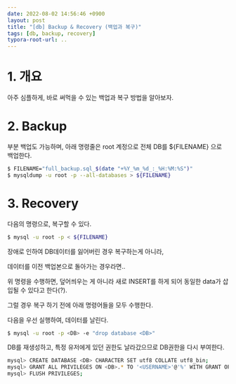 ```yaml
---
date: 2022-08-02 14:56:46 +0900
layout: post
title: "[db] Backup & Recovery (백업과 복구)"
tags: [db, backup, recovery]
typora-root-url: ..
---
```


# 1. 개요

아주 심플하게, 바로 써먹을 수 있는 백업과 복구 방법을 알아보자.



# 2. Backup

부분 백업도 가능하며, 아래 명령줄은 root 계정으로 전체 DB를 ${FILENAME} 으로 백업한다.

```bash
$ FILENAME="full_backup.sql_$(date "+%Y_%m_%d_:_%H:%M:%S")"
$ mysqldump -u root -p --all-databases > ${FILENAME}
```



# 3. Recovery

다음의 명령으로, 복구할 수 있다.

```bash
$ mysql -u root -p < ${FILENAME}
```



장애로 인하여 DB데이터를 잃어버린 경우 복구하는게 아니라,

데이터를 이전 백업본으로 돌아가는 경우라면..

위 명령을 수행하면, 덮어씌우는 게 아니라 새로 INSERT를 하게 되어 동일한 data가 삽입될 수 있다고 한다(?).

그럴 경우 복구 하기 전에 아래 명령어들을 모두 수행한다.



다음을 우선 실행하여, 데이터를 날린다.

```bash
$ mysql -u root -p <DB> -e "drop database <DB>"
```



DB를 재생성하고, 특정 유저에게 있던 권한도 날라갔으므로 DB권한을 다시 부여한다.

```bash
mysql> CREATE DATABASE <DB> CHARACTER SET utf8 COLLATE utf8_bin;
mysql> GRANT ALL PRIVILEGES ON <DB>.* TO '<USERNAME>'@'%' WITH GRANT OPTION;
mysql> FLUSH PRIVILEGES;
```

